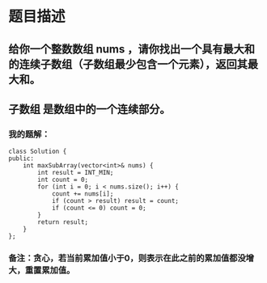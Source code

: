 # 题目描述
## 给你一个整数数组 nums ，请你找出一个具有最大和的连续子数组（子数组最少包含一个元素），返回其最大和。
## 子数组 是数组中的一个连续部分。
### 我的题解：
```
class Solution {
public:
    int maxSubArray(vector<int>& nums) {
        int result = INT_MIN;
        int count = 0;
        for (int i = 0; i < nums.size(); i++) {
            count += nums[i];
            if (count > result) result = count;
            if (count <= 0) count = 0;
        }
        return result;
    }
};
```
### **备注**：贪心，若当前累加值小于0，则表示在此之前的累加值都没增大，重置累加值。